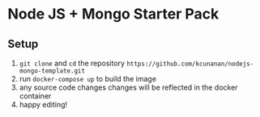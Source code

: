 # Node JS + Mongo Starter Pack

## Setup
1. `git clone` and `cd` the repository `https://github.com/kcunanan/nodejs-mongo-template.git`
2. run `docker-compose up` to build the image
3. any source code changes changes will be reflected in the docker container
4. happy editing!
